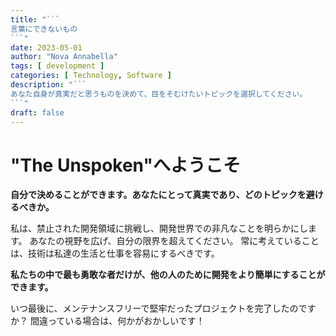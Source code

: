 ```yaml
---
title: "```
言葉にできないもの
```"
date: 2023-05-01
author: "Nova Annabella"
tags: [ development ]
categories: [ Technology, Software ]
description: "```
あなた自身が真実だと思うものを決めて、目をそむけたいトピックを選択してください。
```"
draft: false
---
```



# "The Unspoken"へようこそ

**自分で決めることができます。あなたにとって真実であり、どのトピックを避けるべきか。**

私は、禁止された開発領域に挑戦し、開発世界での非凡なことを明らかにします。
あなたの視野を広げ、自分の限界を超えてください。
常に考えていることは、技術は私達の生活と仕事を容易にするべきです。

**私たちの中で最も勇敢な者だけが、他の人のために開発をより簡単にすることができます。**

いつ最後に、メンテナンスフリーで堅牢だったプロジェクトを完了したのですか？ 間違っている場合は、何かがおかしいです！
